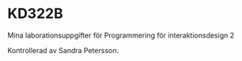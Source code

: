 KD322B
======

Mina laborationsuppgifter för Programmering för interaktionsdesign 2



Kontrollerad av Sandra Petersson.
